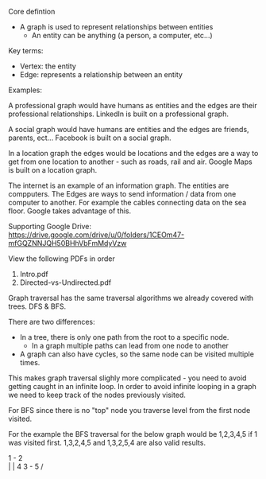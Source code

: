 
Core defintion 
- A graph is used to represent relationships between entities
    * An entity can be anything (a person, a computer, etc...)

Key terms:
- Vertex: the entity 
- Edge: represents a relationship between an entity 

Examples:

A professional graph would have humans as entities and the edges are their professional relationships. LinkedIn is built on a professional graph.

A social graph would have humans are entities and the edges are friends, parents, ect...
Facebook is built on a social graph.

In a location graph the edges would be locations and the edges are a way to get from one location to another - such as roads, rail and air. Google Maps is built on a location graph.

The internet is an example of an information graph. The entities are compputers. The Edges are ways to send information / data from one computer to another. For example the cables connecting data on the sea floor. Google takes advantage of this.

Supporting Google Drive: https://drive.google.com/drive/u/0/folders/1CEOm47-mfGQZNNJQH50BHhVbFmMdyVzw

View the following PDFs in order 

1. Intro.pdf
2. Directed-vs-Undirected.pdf


Graph traversal has the same traversal algorithms we already covered with trees. DFS & BFS.

There are two differences:
* In a tree, there is only one path from the root to a specific node.
    * In a graph multiple paths can lead from one node to another
* A graph can also have cycles, so the same node can be visited multiple times.

This makes graph traversal slighly more complicated - you need to avoid getting caught in an infinite loop.
In order to avoid infinite looping in a graph we need to keep track of the nodes previously visited.

For BFS since there is no "top" node you traverse level from the first node visited.

For the example the BFS traversal for the below graph would be 1,2,3,4,5 if 1 was visited first.  1,3,2,4,5 and 1,3,2,5,4 are also valid results.

1 - 2  \
|   |   4
3 - 5  /

